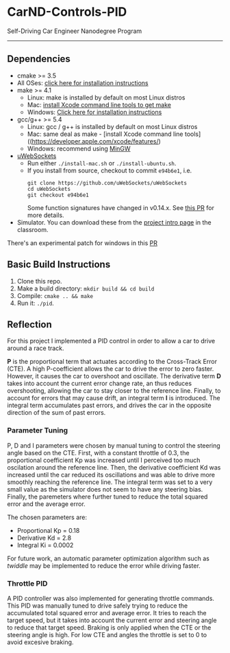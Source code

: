 # CarND-Controls-PID
Self-Driving Car Engineer Nanodegree Program

---

## Dependencies

* cmake >= 3.5
 * All OSes: [click here for installation instructions](https://cmake.org/install/)
* make >= 4.1
  * Linux: make is installed by default on most Linux distros
  * Mac: [install Xcode command line tools to get make](https://developer.apple.com/xcode/features/)
  * Windows: [Click here for installation instructions](http://gnuwin32.sourceforge.net/packages/make.htm)
* gcc/g++ >= 5.4
  * Linux: gcc / g++ is installed by default on most Linux distros
  * Mac: same deal as make - [install Xcode command line tools]((https://developer.apple.com/xcode/features/)
  * Windows: recommend using [MinGW](http://www.mingw.org/)
* [uWebSockets](https://github.com/uWebSockets/uWebSockets)
  * Run either `./install-mac.sh` or `./install-ubuntu.sh`.
  * If you install from source, checkout to commit `e94b6e1`, i.e.
    ```
    git clone https://github.com/uWebSockets/uWebSockets 
    cd uWebSockets
    git checkout e94b6e1
    ```
    Some function signatures have changed in v0.14.x. See [this PR](https://github.com/udacity/CarND-MPC-Project/pull/3) for more details.
* Simulator. You can download these from the [project intro page](https://github.com/udacity/self-driving-car-sim/releases) in the classroom.

There's an experimental patch for windows in this [PR](https://github.com/udacity/CarND-PID-Control-Project/pull/3)

## Basic Build Instructions

1. Clone this repo.
2. Make a build directory: `mkdir build && cd build`
3. Compile: `cmake .. && make`
4. Run it: `./pid`. 


## Reflection

For this project I implemented a PID control in order to allow a car to drive around a race track.

**P** is the proportional term that actuates according to the Cross-Track Error (CTE). A high P-coefficient allows the car to drive the error to zero faster. 
However, it causes the car to overshoot and oscillate. The derivative term **D** takes into account the current error change rate, an thus reduces overshooting,
allowing the car to stay closer to the reference line. Finally, to account for errors that may cause drift, an integral term **I** is introduced. 
The integral term accumulates past errors, and drives the car in the opposite direction of the sum of past errors. 

### Parameter Tuning
P, D and I parameters were chosen by manual tuning to control the steering angle based on the CTE. First, with a constant throttle of 0.3, 
the proportional coefficient Kp was increased until I perceived too much oscilation around the reference line. Then, 
the derivative coefficient Kd was increased until the car reduced its oscillations and was able to drive more smoothly reaching the reference line.
The integral term was set to a very small value as the simulator does not seem to have any steering bias. Finally, the paremeters 
where further tuned to reduce the total squared error and the average error.

The chosen parameters are:
* Proportional Kp = 0.18
* Derivative Kd = 2.8
* Integral Ki = 0.0002

For future work, an automatic parameter optimization algorithm such as *twiddle* may be implemented to reduce the error while driving faster.

### Throttle PID
A PID controller was also implemented for generating throttle commands. This PID was manually tuned to drive safely
 trying to reduce the accumulated total squared error and average error. It tries to reach the target speed, but it takes
into account the current error and steering angle to reduce that target speed. Braking is only applied when the CTE or the steering angle is high. 
For low CTE and angles the throttle is set to 0 to avoid excesive braking.
